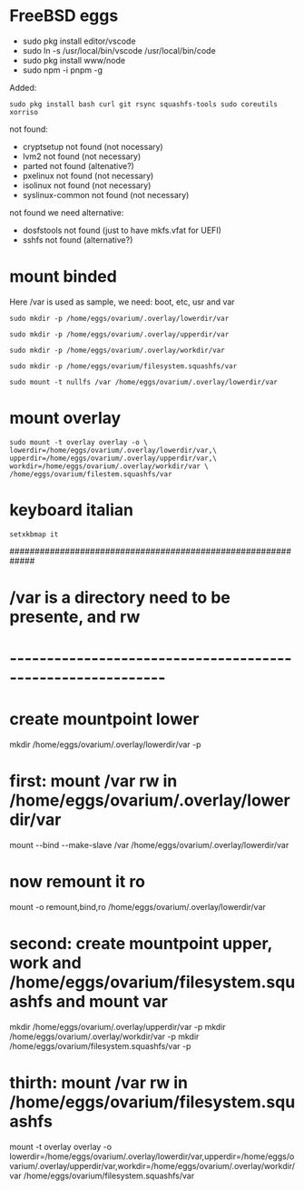 # FreeBSD eggs

* sudo pkg install editor/vscode
* sudo ln -s /usr/local/bin/vscode /usr/local/bin/code
* sudo pkg install www/node
* sudo npm -i pnpm -g

Added:

```
sudo pkg install bash curl git rsync squashfs-tools sudo coreutils xorriso
```

not found:
* cryptsetup not found (not nocessary)
* lvm2 not found (not necessary)
* parted not found (altenative?)
* pxelinux not found (not necessary)
* isolinux not found (not necessary)
* syslinux-common not found (not necessary)

not found we need alternative:
* dosfstools not found (just to have mkfs.vfat for UEFI)
* sshfs not found (alternative?)


# mount binded
Here /var is used as sample, we need: boot, etc, usr and var

```
sudo mkdir -p /home/eggs/ovarium/.overlay/lowerdir/var

sudo mkdir -p /home/eggs/ovarium/.overlay/upperdir/var

sudo mkdir -p /home/eggs/ovarium/.overlay/workdir/var

sudo mkdir -p /home/eggs/ovarium/filesystem.squashfs/var

sudo mount -t nullfs /var /home/eggs/ovarium/.overlay/lowerdir/var
```

# mount overlay

```
sudo mount -t overlay overlay -o \
lowerdir=/home/eggs/ovarium/.overlay/lowerdir/var,\
upperdir=/home/eggs/ovarium/.overlay/upperdir/var,\
workdir=/home/eggs/ovarium/.overlay/workdir/var \
/home/eggs/ovarium/filestem.squashfs/var
```

# keyboard italian
```setxkbmap it```



#############################################################
# /var is a directory need to be presente, and rw
# -----------------------------------------------------------
# create mountpoint lower
mkdir /home/eggs/ovarium/.overlay/lowerdir/var -p
# first: mount /var rw in /home/eggs/ovarium/.overlay/lowerdir/var
mount --bind --make-slave /var /home/eggs/ovarium/.overlay/lowerdir/var
# now remount it ro
mount -o remount,bind,ro /home/eggs/ovarium/.overlay/lowerdir/var

# second: create mountpoint upper, work and /home/eggs/ovarium/filesystem.squashfs and mount var
mkdir /home/eggs/ovarium/.overlay/upperdir/var -p
mkdir /home/eggs/ovarium/.overlay/workdir/var -p
mkdir /home/eggs/ovarium/filesystem.squashfs/var -p

# thirth: mount /var rw in /home/eggs/ovarium/filesystem.squashfs
mount -t overlay overlay -o lowerdir=/home/eggs/ovarium/.overlay/lowerdir/var,upperdir=/home/eggs/ovarium/.overlay/upperdir/var,workdir=/home/eggs/ovarium/.overlay/workdir/var /home/eggs/ovarium/filesystem.squashfs/var
